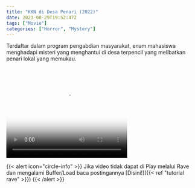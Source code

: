 ```yaml
---
title: "KKN di Desa Penari (2022)"
date: 2023-08-29T19:52:47Z
tags: ["Movie"]
categories: ["Horror", "Mystery"]
---
```


Terdaftar dalam program pengabdian masyarakat, enam mahasiswa menghadapi misteri yang menghantui di desa terpencil yang melibatkan penari lokal yang memukau.

<video width="320" height="240" poster="https://www.themoviedb.org/t/p/original/6OyfylH5Y5YcyDFTVCMoDE4p46v.jpg" controls>
   <source src="https://kp3d-my.sharepoint.com/personal/ryoo_kp3d_onmicrosoft_com/_layouts/15/download.aspx?share=ETcXF0c9GHRIpc0gQwScWAoBh7kHelcUJk2fg-Ix_7MIBQ" type="video/mp4">
</video>

{{< alert icon="circle-info" >}}
Jika video tidak dapat di Play melalui Rave dan mengalami Buffer/Load baca postingannya [Disini!]({{< ref "tutorial rave" >}})
{{< /alert >}}
